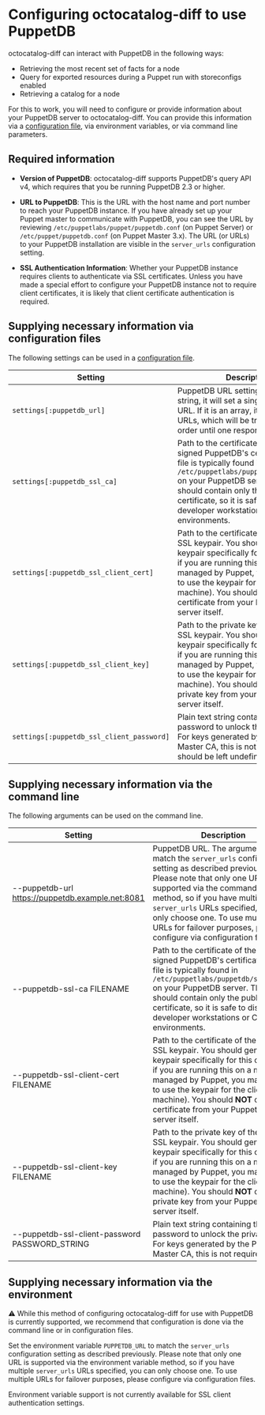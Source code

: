 # Configuring octocatalog-diff to use PuppetDB

octocatalog-diff can interact with PuppetDB in the following ways:

- Retrieving the most recent set of facts for a node
- Query for exported resources during a Puppet run with storeconfigs enabled
- Retrieving a catalog for a node

For this to work, you will need to configure or provide information about your PuppetDB server to octocatalog-diff. You can provide this information via a [configuration file](/doc/configuration.md), via environment variables, or via command line parameters.

## Required information

- **Version of PuppetDB**: octocatalog-diff supports PuppetDB's query API v4, which requires that you be running PuppetDB 2.3 or higher.

- **URL to PuppetDB**: This is the URL with the host name and port number to reach your PuppetDB instance. If you have already set up your Puppet master to communicate with PuppetDB, you can see the URL by reviewing `/etc/puppetlabs/puppet/puppetdb.conf` (on Puppet Server) or `/etc/puppet/puppetdb.conf` (on Puppet Master 3.x). The URL (or URLs) to your PuppetDB installation are visible in the `server_urls` configuration setting.

- **SSL Authentication Information**: Whether your PuppetDB instance requires clients to authenticate via SSL certificates. Unless you have made a special effort to configure your PuppetDB instance not to require client certificates, it is likely that client certificate authentication is required.

## Supplying necessary information via configuration files

The following settings can be used in a [configuration file](/doc/configuration.md).

| Setting | Description |
| --- | --- |
| `settings[:puppetdb_url]` | PuppetDB URL settings. If this is a string, it will set a single PuppetDB URL. If it is an array, it will set multiple URLs, which will be tried in a random order until one responds. |
| `settings[:puppetdb_ssl_ca]` | Path to the certificate of the CA that signed PuppetDB's certificate. This file is typically found in `/etc/puppetlabs/puppetdb/ssl/ca.pem` on your PuppetDB server. This file should contain only the public certificate, so it is safe to distribute to developer workstations or CI environments. |
| `settings[:puppetdb_ssl_client_cert]` | Path to the certificate of the client SSL keypair. You should generate a keypair specifically for this client (or if you are running this on a machine managed by Puppet, you may be able to use the keypair for the client machine). You should **NOT** copy the certificate from your PuppetDB server itself. |
| `settings[:puppetdb_ssl_client_key]` | Path to the private key of the client SSL keypair. You should generate a keypair specifically for this client (or if you are running this on a machine managed by Puppet, you may be able to use the keypair for the client machine). You should **NOT** copy the private key from your PuppetDB server itself. |
| `settings[:puppetdb_ssl_client_password]` | Plain text string containing the password to unlock the private key. For keys generated by the Puppet Master CA, this is not required and should be left undefined. |

## Supplying necessary information via the command line

The following arguments can be used on the command line.

| Setting | Description |
| --- | --- |
| --puppetdb-url https://puppetdb.example.net:8081 | PuppetDB URL. The argument should match the `server_urls` configuration setting as described previously. Please note that only one URL is supported via the command line method, so if you have multiple `server_urls` URLs specified, you can only choose one. To use multiple URLs for failover purposes, please configure via configuration files. |
| --puppetdb-ssl-ca FILENAME | Path to the certificate of the CA that signed PuppetDB's certificate. This file is typically found in `/etc/puppetlabs/puppetdb/ssl/ca.pem` on your PuppetDB server. This file should contain only the public certificate, so it is safe to distribute to developer workstations or CI environments. |
| --puppetdb-ssl-client-cert FILENAME | Path to the certificate of the client SSL keypair. You should generate a keypair specifically for this client (or if you are running this on a machine managed by Puppet, you may be able to use the keypair for the client machine). You should **NOT** copy the certificate from your PuppetDB server itself. |
| --puppetdb-ssl-client-key FILENAME | Path to the private key of the client SSL keypair. You should generate a keypair specifically for this client (or if you are running this on a machine managed by Puppet, you may be able to use the keypair for the client machine). You should **NOT** copy the private key from your PuppetDB server itself. |
| --puppetdb-ssl-client-password PASSWORD_STRING | Plain text string containing the password to unlock the private key. For keys generated by the Puppet Master CA, this is not required. |

## Supplying necessary information via the environment

:warning: While this method of configuring octocatalog-diff for use with PuppetDB is currently supported, we recommend that configuration is done via the command line or in configuration files.

Set the environment variable `PUPPETDB_URL` to match the `server_urls` configuration setting as described previously. Please note that only one URL is supported via the environment variable method, so if you have multiple `server_urls` URLs specified, you can only choose one. To use multiple URLs for failover purposes, please configure via configuration files.

Environment variable support is not currently available for SSL client authentication settings.
